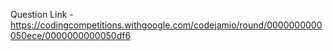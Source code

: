 Question Link -
https://codingcompetitions.withgoogle.com/codejamio/round/0000000000050ece/0000000000050df6

